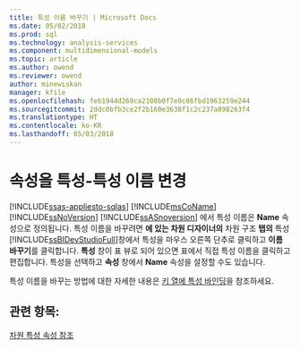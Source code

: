 ```yaml
---
title: 특성 이름 바꾸기 | Microsoft Docs
ms.date: 05/02/2018
ms.prod: sql
ms.technology: analysis-services
ms.component: multidimensional-models
ms.topic: article
ms.author: owend
ms.reviewer: owend
author: minewiskan
manager: kfile
ms.openlocfilehash: feb1944d269ca2100b0f7e0c86fbd1963259e244
ms.sourcegitcommit: 2ddc0bfb3ce2f2b160e3638f1c2c237a898263f4
ms.translationtype: HT
ms.contentlocale: ko-KR
ms.lasthandoff: 05/03/2018
---
```

# <a name="attribute-properties---rename-an-attribute"></a>속성을 특성-특성 이름 변경
[!INCLUDE[ssas-appliesto-sqlas](../../includes/ssas-appliesto-sqlas.md)]
  [!INCLUDE[msCoName](../../includes/msconame-md.md)] [!INCLUDE[ssNoVersion](../../includes/ssnoversion-md.md)] [!INCLUDE[ssASnoversion](../../includes/ssasnoversion-md.md)] 에서 특성 이름은 **Name** 속성으로 정의됩니다. 특성 이름을 바꾸려면 **에 있는 차원 디자이너의** 차원 구조 **탭의** 특성 [!INCLUDE[ssBIDevStudioFull](../../includes/ssbidevstudiofull-md.md)]창에서 특성을 마우스 오른쪽 단추로 클릭하고 **이름 바꾸기**를 클릭합니다. **특성** 창이 표 뷰로 되어 있으면 표에서 직접 특성 이름을 클릭하고 편집합니다. 특성을 선택하고 **속성** 창에서 **Name** 속성을 설정할 수도 있습니다.  
  
 특성 이름을 바꾸는 방법에 대한 자세한 내용은 [키 열에 특성 바인딩](../../analysis-services/multidimensional-models/attribute-properties-bind-an-attribute-to-a-key-column.md)을 참조하세요.  
  
## <a name="see-also"></a>관련 항목:  
 [차원 특성 속성 참조](../../analysis-services/multidimensional-models/dimension-attribute-properties-reference.md)  
  
  
